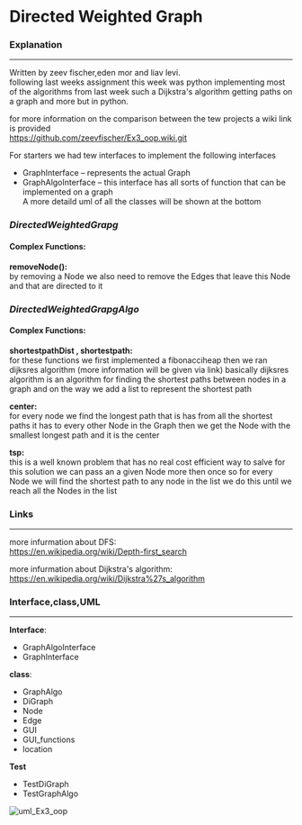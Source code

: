 # Directed Weighted Graph

### **Explanation**
---
Written by zeev fischer,eden mor and liav levi.  
following last weeks assignment this week was python implementing most of the algorithms from last week such a Dijkstra's algorithm getting paths on a graph and more but in python.  

for more information on the comparison between the tew projects a wiki link is provided  
https://github.com/zeevfischer/Ex3_oop.wiki.git  

For starters we had tew interfaces to implement the following interfaces  
* GraphInterface – represents the actual Graph 
* GraphAlgoInterface – this interface has all sorts of function that can be implemented on a graph  
A more detaild uml of all the classes will be shown at the bottom 

### **_DirectedWeightedGrapg_**  
#### Complex Functions:  

**removeNode():**    
by removing a Node we also need to remove the Edges that leave this Node and that are directed to it  

### **_DirectedWeightedGrapgAlgo_**  
#### Complex Functions:
**shortestpathDist , shortestpath:**    
for these functions we first implemented a fibonacciheap then we ran dijksres algorithm (more information will be given via link) basically dijksres algorithm is an algorithm for finding the shortest paths between nodes in a graph and on the way we add a list to represent the shortest path  

**center:**  
for every node we find the longest path that is has from all the shortest paths it has to every other Node in the Graph then we get the Node with the smallest longest path and it is the center  

**tsp:**  
this is a well known problem that has no real cost efficient way to salve for this solution we can pass an a given Node more then once so for every Node we will find the shortest path to any node in the list we do this until we reach all the Nodes in the list  


### **Links**
---
more infurmation about DFS:  
https://en.wikipedia.org/wiki/Depth-first_search  

more infurmation about Dijkstra's algorithm:  
https://en.wikipedia.org/wiki/Dijkstra%27s_algorithm  

### **Interface,class,UML**  
---  
**Interface**:  
* GraphAlgoInterface
* GraphInterface

**class**:
* GraphAlgo
* DiGraph
* Node
* Edge
* GUI
* GUI_functions
* location  

**Test**
* TestDiGraph  
* TestGraphAlgo  

![uml_Ex3_oop](https://user-images.githubusercontent.com/92921822/147462180-db6a8ca3-0ad9-4044-a159-36c661ff18fb.jpg)

